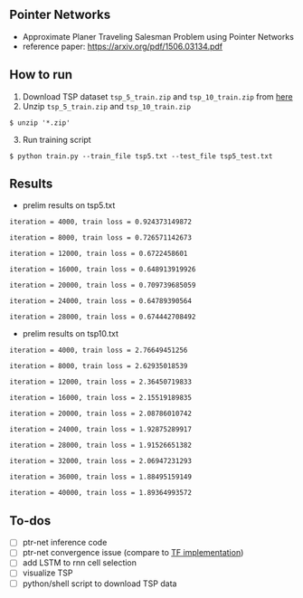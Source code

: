 ## Pointer Networks
- Approximate Planer Traveling Salesman Problem using Pointer Networks
- reference paper: https://arxiv.org/pdf/1506.03134.pdf

## How to run
1. Download TSP dataset `tsp_5_train.zip` and `tsp_10_train.zip` from [here](https://drive.google.com/drive/folders/0B2fg8yPGn2TCMzBtS0o4Q2RJaEU)
2. Unzip `tsp_5_train.zip` and `tsp_10_train.zip`
```
$ unzip '*.zip'
```
3. Run training script
```
$ python train.py --train_file tsp5.txt --test_file tsp5_test.txt
```
## Results
- prelim results on tsp5.txt

`iteration = 4000, train loss = 0.924373149872`

`iteration = 8000, train loss = 0.726571142673`

`iteration = 12000, train loss = 0.6722458601`

`iteration = 16000, train loss = 0.648913919926`

`iteration = 20000, train loss = 0.709739685059`

`iteration = 24000, train loss = 0.64789390564`

`iteration = 28000, train loss = 0.674442708492`

- prelim results on tsp10.txt

`iteration = 4000, train loss = 2.76649451256`

`iteration = 8000, train loss = 2.62935018539`

`iteration = 12000, train loss = 2.36450719833`

`iteration = 16000, train loss = 2.15519189835`

`iteration = 20000, train loss = 2.08786010742`

`iteration = 24000, train loss = 1.92875289917`

`iteration = 28000, train loss = 1.91526651382`

`iteration = 32000, train loss = 2.06947231293`

`iteration = 36000, train loss = 1.88495159149`

`iteration = 40000, train loss = 1.89364993572`
## To-dos
- [ ] ptr-net inference code
- [ ] ptr-net convergence issue (compare to [TF implementation](https://github.com/devsisters/pointer-network-tensorflow))
- [ ] add LSTM to rnn cell selection
- [ ] visualize TSP  
- [ ] python/shell script to download TSP data
